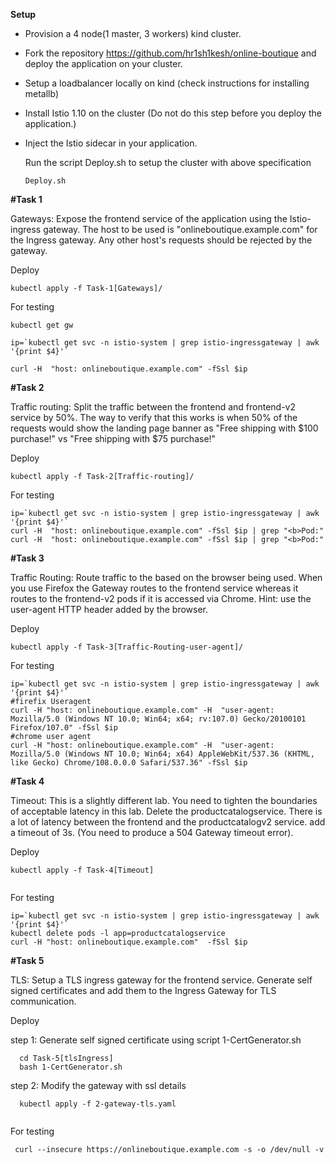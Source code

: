 **Setup**

- Provision a 4 node(1 master, 3 workers) kind cluster.
- Fork the repository https://github.com/hr1sh1kesh/online-boutique and deploy the application on your cluster.
- Setup a loadbalancer locally on kind (check instructions for installing metallb)
- Install Istio 1.10 on the cluster (Do not do this step before you deploy the application.)
- Inject the Istio sidecar in your application.




  Run the script Deploy.sh to setup the cluster with above specification 
  
  ```
  Deploy.sh
  ``` 

**#Task 1**

Gateways:
Expose the frontend service of the application using the Istio-ingress gateway.
The host to be used is "onlineboutique.example.com" for the Ingress gateway. Any other host's requests should be rejected by the gateway.

Deploy 

  ```
  kubectl apply -f Task-1[Gateways]/
  
  ```
  
For testing 

```
kubectl get gw

ip=`kubectl get svc -n istio-system | grep istio-ingressgateway | awk '{print $4}'`

curl -H  "host: onlineboutique.example.com" -fSsl $ip

```

**#Task 2**

Traffic routing:
Split the traffic between the frontend and frontend-v2 service by 50%.
The way to verify that this works is when 50% of the requests would show the landing page banner as "Free shipping with $100 purchase!" vs "Free shipping with $75 purchase!"

Deploy

  ```
  kubectl apply -f Task-2[Traffic-routing]/
  ```
  
For testing 

```
ip=`kubectl get svc -n istio-system | grep istio-ingressgateway | awk '{print $4}'`
curl -H  "host: onlineboutique.example.com" -fSsl $ip | grep "<b>Pod:"
curl -H  "host: onlineboutique.example.com" -fSsl $ip | grep "<b>Pod:"

```

**#Task 3**

Traffic Routing:
Route traffic to the based on the browser being used.
When you use Firefox the Gateway routes to the frontend service whereas it routes to the frontend-v2 pods if it is accessed via Chrome.
Hint: use the user-agent HTTP header added by the browser.

Deploy
  ```
  kubectl apply -f Task-3[Traffic-Routing-user-agent]/
  
  ```
For testing

```
ip=`kubectl get svc -n istio-system | grep istio-ingressgateway | awk '{print $4}'`
#firefix Useragent
curl -H "host: onlineboutique.example.com" -H  "user-agent: Mozilla/5.0 (Windows NT 10.0; Win64; x64; rv:107.0) Gecko/20100101 Firefox/107.0" -fSsl $ip 
#chrome user agent 
curl -H "host: onlineboutique.example.com" -H  "user-agent: Mozilla/5.0 (Windows NT 10.0; Win64; x64) AppleWebKit/537.36 (KHTML, like Gecko) Chrome/108.0.0.0 Safari/537.36" -fSsl $ip 

```

**#Task 4**

Timeout:
This is a slightly different lab. You need to tighten the boundaries of acceptable latency in this lab.
Delete the productcatalogservice. There is a lot of latency between the frontend and the productcatalogv2 service. add a timeout of 3s. (You need to produce a 504 Gateway timeout error).

Deploy

  ```
  kubectl apply -f Task-4[Timeout]
  
  
  ```
  
  For testing  
  ```
  ip=`kubectl get svc -n istio-system | grep istio-ingressgateway | awk '{print $4}'`
  kubectl delete pods -l app=productcatalogservice
  curl -H "host: onlineboutique.example.com"  -fSsl $ip 
  
  ```
  
**#Task 5**

TLS:
Setup a TLS ingress gateway for the frontend service. Generate self signed certificates and add them to the Ingress Gateway for TLS communication.

Deploy 

  step 1: Generate self signed certificate using script 1-CertGenerator.sh
  
```
  cd Task-5[tlsIngress]
  bash 1-CertGenerator.sh
```
step 2: Modify the gateway with ssl details 

```
  kubectl apply -f 2-gateway-tls.yaml
  
```

For testing  

```
 curl --insecure https://onlineboutique.example.com -s -o /dev/null -v
 
```
